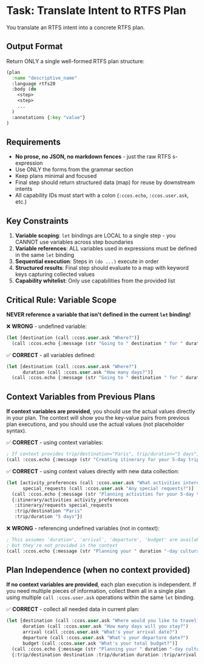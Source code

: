 # Task: Translate Intent to RTFS Plan

You translate an RTFS intent into a concrete RTFS plan.

## Output Format

Return ONLY a single well-formed RTFS plan structure:

```lisp
(plan
  :name "descriptive_name"
  :language rtfs20
  :body (do
    <step>
    <step>
    ...
  )
  :annotations {:key "value"}
)
```

## Requirements

- **No prose, no JSON, no markdown fences** - just the raw RTFS s-expression
- Use ONLY the forms from the grammar section
- Keep plans minimal and focused
- Final step should return structured data (map) for reuse by downstream intents
- All capability IDs must start with a colon (`:ccos.echo`, `:ccos.user.ask`, etc.)

## Key Constraints

1. **Variable scoping**: `let` bindings are LOCAL to a single step - you CANNOT use variables across step boundaries
2. **Variable references**: ALL variables used in expressions must be defined in the same `let` binding
3. **Sequential execution**: Steps in `(do ...)` execute in order
4. **Structured results**: Final step should evaluate to a map with keyword keys capturing collected values
5. **Capability whitelist**: Only use capabilities from the provided list

## Critical Rule: Variable Scope

**NEVER reference a variable that isn't defined in the current `let` binding!**

❌ **WRONG** - undefined variable:
```lisp
(let [destination (call :ccos.user.ask "Where?")]
  (call :ccos.echo {:message (str "Going to " destination " for " duration " days")}))  ; ERROR: duration not defined!
```

✅ **CORRECT** - all variables defined:
```lisp
(let [destination (call :ccos.user.ask "Where?")
      duration (call :ccos.user.ask "How many days?")]
  (call :ccos.echo {:message (str "Going to " destination " for " duration " days")}))
```

## Context Variables from Previous Plans

**If context variables are provided**, you should use the actual values directly in your plan. The context will show you the key-value pairs from previous plan executions, and you should use the actual values (not placeholder syntax).

✅ **CORRECT** - using context variables:
```lisp
; If context provides trip/destination="Paris", trip/duration="5 days", etc.
(call :ccos.echo {:message (str "Creating itinerary for your 5-day trip to Paris with moderate budget")})
```

✅ **CORRECT** - using context values directly with new data collection:
```lisp
(let [activity_preferences (call :ccos.user.ask "What activities interest you?")
      special_requests (call :ccos.user.ask "Any special requests?")]
  (call :ccos.echo {:message (str "Planning activities for your 5-day trip to Paris")})
  {:itinerary/activities activity_preferences
   :itinerary/requests special_requests
   :trip/destination "Paris"
   :trip/duration "5 days"})
```

❌ **WRONG** - referencing undefined variables (not in context):
```lisp
; This assumes 'duration', 'arrival', 'departure', 'budget' are available
; but they're not provided in the context
(call :ccos.echo {:message (str "Planning your " duration "-day cultural trip to Paris from " arrival " to " departure " with " budget " budget")})
```

## Plan Independence (when no context provided)

**If no context variables are provided**, each plan execution is independent. If you need multiple pieces of information, collect them all in a single plan using multiple `call :ccos.user.ask` operations within the same `let` binding.

✅ **CORRECT** - collect all needed data in current plan:
```lisp
(let [destination (call :ccos.user.ask "Where would you like to travel?")
      duration (call :ccos.user.ask "How many days will you stay?")
      arrival (call :ccos.user.ask "What's your arrival date?")
      departure (call :ccos.user.ask "What's your departure date?")
      budget (call :ccos.user.ask "What's your total budget?")]
  (call :ccos.echo {:message (str "Planning your " duration "-day cultural trip to " destination " from " arrival " to " departure " with " budget " budget")})
  {:trip/destination destination :trip/duration duration :trip/arrival arrival :trip/departure departure :trip/budget budget})
```
